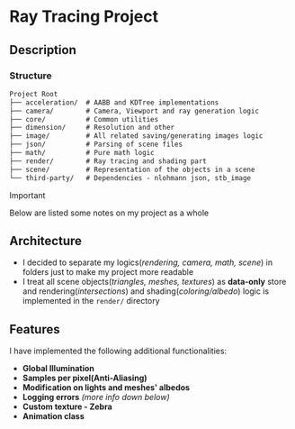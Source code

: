 # Ray Tracing Project

Description
-

### Structure

```markdown
Project Root
├── acceleration/  # AABB and KDTree implementations
├── camera/        # Camera, Viewport and ray generation logic
├── core/          # Common utilities 
├── dimension/     # Resolution and other
├── image/         # All related saving/generating images logic
├── json/          # Parsing of scene files
├── math/          # Pure math logic
├── render/        # Ray tracing and shading part
├── scene/         # Representation of the objects in a scene
└── third-party/   # Dependencies - nlohmann json, stb_image
```

> [!IMPORTANT]
> Below are listed some notes on my project as a whole

## Architecture

- I decided to separate my logics(*rendering, camera, math, scene*) in folders just to make my project more readable
- I treat all scene objects(*triangles, meshes, textures*) as **data-only** store and rendering(*intersections*) and shading(*coloring/albedo*) logic is implemented in the `render/` directory

## Features

I have implemented the following additional functionalities:

- **Global Illumination**
- **Samples per pixel(Anti-Aliasing)**
- **Modification on lights and meshes' albedos**
- **Logging errors** *(more info down below)*
- **Custom texture - Zebra**
- **Animation class**
